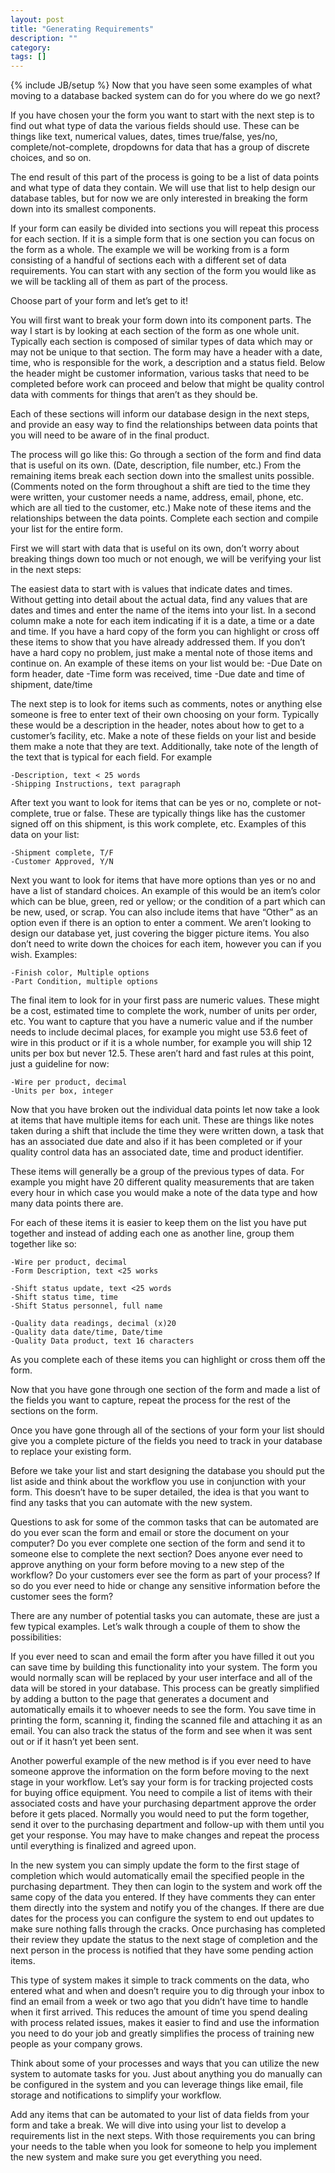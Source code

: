 ```yaml
---
layout: post
title: "Generating Requirements"
description: ""
category: 
tags: []
---
```

{% include JB/setup %}
Now that you have seen some examples of what moving to a database backed system can do for you where do we go next?

If you have chosen your the form you want to start with the next step is to find out what type of data the various fields should use. These can be things like text, numerical values, dates, times true/false, yes/no, complete/not-complete, dropdowns for data that has a group of discrete choices, and so on.

The end result of this part of the process is going to be a list of data points and what type of data they contain. We will use that list to help design our database tables, but for now we are only interested in breaking the form down into its smallest components.

If your form can easily be divided into sections you will repeat this process for each section. If it is a simple form that is one section you can focus on the form as a whole. The example we will be working from is a form consisting of a handful of sections each with a different set of data requirements. You can start with any section of the form you would like as we will be tackling all of them as part of the process.

Choose part of your form and let’s get to it!

You will first want to break your form down into its component parts. The way I start is by looking at each section of the form as one whole unit. Typically each section is composed of similar types of data which may or may not be unique to that section. The form may have a header with a date, time, who is responsible for the work, a description and a status field. Below the header might be customer information, various tasks that need to be completed before work can proceed and below that might be quality control data with comments for things that aren’t as they should be.

Each of these sections will inform our database design in the next steps, and provide an easy way to find the relationships between data points that you will need to be aware of in the final product.

The process will go like this:
Go through a section of the form and find data that is useful on its own. (Date, description, file number, etc.)
From the remaining items break each section down into the smallest units possible. (Comments noted on the form throughout a shift are tied to the time they were written, your customer needs a name, address, email, phone, etc. which are all tied to the customer, etc.)
Make note of these items and the relationships between the data points.
Complete each section and compile your list for the entire form.

First we will start with data that is useful on its own, don’t worry about breaking things down too much or not enough, we will be verifying your list in the next steps:

The easiest data to start with is values that indicate dates and times. Without getting into detail about the actual data, find any values that are dates and times and enter the name of the items into your list. In a second column make a note for each item indicating if it is a date, a time or a date and time. If you have a hard copy of the form you can highlight or cross off these items to show that you have already addressed them. If you don’t have a hard copy no problem, just make a mental note of those items and continue on. An example of these items on your list would be:
	-Due Date on form header, date
	-Time form was received, time
	-Due date and time of shipment, date/time

The next step is to look for items such as comments, notes or anything else someone is free to enter text of their own choosing on your form. Typically these would be a description in the header, notes about how to get to a customer’s facility, etc. Make a note of these fields on your list and beside them make a note that they are text. Additionally, take note of the length of the text that is typical for each field. For example 

	-Description, text < 25 words
	-Shipping Instructions, text paragraph


After text you want to look for items that can be yes or no, complete or not-complete, true or false. These are typically things like has the customer signed off on this shipment, is this work complete, etc. Examples of this data on your list:

	-Shipment complete, T/F
	-Customer Approved, Y/N
	
Next you want to look for items that have more options than yes or no and have a list of standard choices. An example of this would be an item’s color which can be blue, green, red or yellow; or the condition of a part which can be new, used, or scrap. You can also include items that have “Other” as an option even if there is an option to enter a comment. We aren’t looking to design our database yet, just covering the bigger picture items. You also don’t need to write down the choices for each item, however you can if you wish. Examples:

	-Finish color, Multiple options
	-Part Condition, multiple options

The final item to look for in your first pass are numeric values. These might be a cost, estimated time to complete the work, number of units per order, etc. You want to capture that you have a numeric value and if the number needs to include decimal places, for example you might use 53.6 feet of wire in this product or if it is a whole number, for example you will ship 12 units per box but never 12.5. These aren’t hard and fast rules at this point, just a guideline for now:

	-Wire per product, decimal
	-Units per box, integer

Now that you have broken out the individual data points let now take a look at items that have multiple items for each unit. These are things like notes taken during a shift that include the time they were written down, a task that has an associated due date and also if it has been completed or if your quality control data has an associated date, time and product identifier.

These items will generally be a group of the previous types of data. For example you might have 20 different quality measurements that are taken every hour in which case you would make a note of the data type and how many data points there are. 

For each of these items it is easier to keep them on the list you have put together and instead of adding each one as another line, group them together like so:

	-Wire per product, decimal
	-Form Description, text <25 works

	-Shift status update, text <25 words
	-Shift status time, time
	-Shift Status personnel, full name

	-Quality data readings, decimal (x)20
	-Quality data date/time, Date/time
	-Quality Data product, text 16 characters

As you complete each of these items you can highlight or cross them off the form. 

Now that you have gone through one section of the form and made a list of the fields you want to capture, repeat the process for the rest of the sections on the form.

Once you have gone through all of the sections of your form your list should give you a complete picture of the fields you need to track in your database to replace your existing form.

Before we take your list and start designing the database you should put the list aside and think about the workflow you use in conjunction with your form. This doesn’t have to be super detailed, the idea is that you want to find any tasks that you can automate with the new system.

Questions to ask for some of the common tasks that can be automated are do you ever scan the form and email or store the document on your computer? Do you ever complete one section of the form and send it to someone else to complete the next section? Does anyone ever need to approve anything on your form before moving to a new step of the workflow? Do your customers ever see the form as part of your process? If so do you ever need to hide or change any sensitive information before the customer sees the form?

There are any number of potential tasks you can automate, these are just a few typical examples. Let’s walk through a couple of them to show the possibilities:

If you ever need to scan and email the form after you have filled it out you can save time by building this functionality into your system. The form you would normally scan will be replaced by your user interface and all of the data will be stored in your database. This process can be greatly simplified by adding a button to the page that generates a document and automatically emails it to whoever needs to see the form. You save time in printing the form, scanning it, finding the scanned file and attaching it as an email. You can also track the status of the form and see when it was sent out or if it hasn’t yet been sent.

Another powerful example of the new method is if you ever need to have someone approve the information on the form before moving to the next stage in your workflow. Let’s say your form is for tracking projected costs for buying office equipment. You need to compile a list of items with their associated costs and have your purchasing department approve the order before it gets placed. Normally you would need to put the form together, send it over to the purchasing department and follow-up with them until you get your response. You may have to make changes and repeat the process until everything is finalized and agreed upon.

In the new system you can simply update the form to the first stage of completion which would automatically email the specified people in the purchasing department. They then can login to the system and work off the same copy of the data you entered. If they have comments they can enter them directly into the system and notify you of the changes. If there are due dates for the process you can configure the system to end out updates to make sure nothing falls through the cracks. Once purchasing has completed their review they update the status to the next stage of completion and the next person in the process is notified that they have some pending action items.

This type of system makes it simple to track comments on the data, who entered what and when and doesn’t require you to dig through your inbox to find an email from a week or two ago that you didn’t have time to handle when it first arrived. This reduces the amount of time you spend dealing with process related issues, makes it easier to find and use the information you need to do your job and greatly simplifies the process of training new people as your company grows.

Think about some of your processes and ways that you can utilize the new system to automate tasks for you. Just about anything you do manually can be configured in the system and you can leverage things like email, file storage and notifications to simplify your workflow.

Add any items that can be automated to your list of data fields from your form and take a break. We will dive into using your list to develop a requirements list in the next steps. With those requirements you can bring your needs to the table when you look for someone to help you implement the new system and make sure you get everything you need.